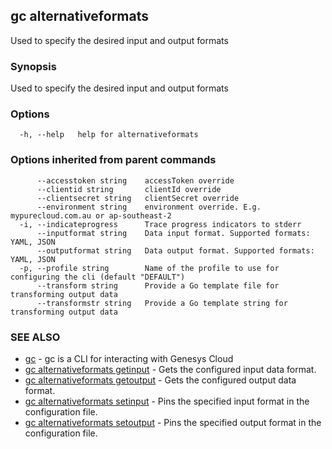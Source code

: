 ## gc alternativeformats

Used to specify the desired input and output formats

### Synopsis

Used to specify the desired input and output formats

### Options

```
  -h, --help   help for alternativeformats
```

### Options inherited from parent commands

```
      --accesstoken string    accessToken override
      --clientid string       clientId override
      --clientsecret string   clientSecret override
      --environment string    environment override. E.g. mypurecloud.com.au or ap-southeast-2
  -i, --indicateprogress      Trace progress indicators to stderr
      --inputformat string    Data input format. Supported formats: YAML, JSON
      --outputformat string   Data output format. Supported formats: YAML, JSON
  -p, --profile string        Name of the profile to use for configuring the cli (default "DEFAULT")
      --transform string      Provide a Go template file for transforming output data
      --transformstr string   Provide a Go template string for transforming output data
```

### SEE ALSO

* [gc](gc.html)	 - gc is a CLI for interacting with Genesys Cloud
* [gc alternativeformats getinput](gc_alternativeformats_getinput.html)	 - Gets the configured input data format.
* [gc alternativeformats getoutput](gc_alternativeformats_getoutput.html)	 - Gets the configured output data format.
* [gc alternativeformats setinput](gc_alternativeformats_setinput.html)	 - Pins the specified input format in the configuration file.
* [gc alternativeformats setoutput](gc_alternativeformats_setoutput.html)	 - Pins the specified output format in the configuration file.


